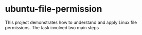 # ubuntu-file-permission
This project demonstrates how to understand and apply Linux file permissions. The task involved two main steps
